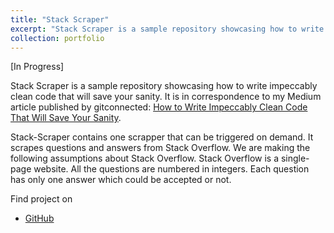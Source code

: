 ```yaml
---
title: "Stack Scraper"
excerpt: "Stack Scraper is a sample repository showcasing how to write impeccably clean code that will save your sanity. It is in correspondence to my Medium article.<br/><img src='/images/clean_code.png' width='50%'>"
collection: portfolio
---
```


[In Progress]

Stack Scraper is a sample repository showcasing how to write impeccably clean code that
will save your sanity. It is in correspondence to my Medium article published by
gitconnected: [How to Write Impeccably Clean Code That Will Save Your
Sanity](https://medium.com/gitconnected/how-to-write-impeccably-clean-code-that-will-save-your-sanity-7d0ea59d285c).

Stack-Scraper contains one scrapper that can be triggered on demand. It scrapes questions and answers from Stack Overflow. We are making the following assumptions about Stack Overflow.
    Stack Overflow is a single-page website.
    All the questions are numbered in integers.
    Each question has only one answer which could be accepted or not.

Find project on

- [GitHub](https://github.com/ashu-tosh-kumar/stack-scraper)
